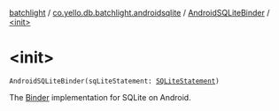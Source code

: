 [batchlight](../../index.md) / [co.yello.db.batchlight.androidsqlite](../index.md) / [AndroidSQLiteBinder](index.md) / [&lt;init&gt;](-init-.md)

# &lt;init&gt;

`AndroidSQLiteBinder(sqLiteStatement: `[`SQLiteStatement`](https://developer.android.com/reference/android/database/sqlite/SQLiteStatement.html)`)`

The [Binder](../../co.yello.db.batchlight/-binder/index.md) implementation for SQLite on Android.

